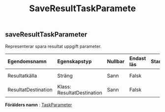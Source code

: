 ﻿---
title: SaveResultTaskParamete
second_title: Aspose.Cells Cloud Documen
type: docs
url: /sv/specification/model/saveresulttaskparameter/
description: "Aspose.Cells Molnmodellspecifikation: SaveResultTaskParameter. Hantera enkelt Excel och andra kalkylarksdokument med funktioner som att öppna, generera, redigera, dela, slå samman, jämföra och konvertera"
kwords: Excel, Office, Kalkylblad, Cloud REST API, SaveResultTaskParameter
weight: 50
---
## **saveResultTaskParameter**

 Representerar spara resultat uppgift parameter.

| Egendomsnamn| Egenskapstyp| Nullbar| Endast läs| Standardvärde| Beskrivning|
|:- |:- |:- |:- |:- |:- |
| Resultatkälla| Sträng| Sann| Falsk||Representerar resultatdatakälla.|
| ResultatDestination| Klass: ResultatDestination| Sann| Falsk|| Representerar resultatdestinationsdata.|

**Förälders namn** : [TaskParameter](/specification/model/taskparameter)

